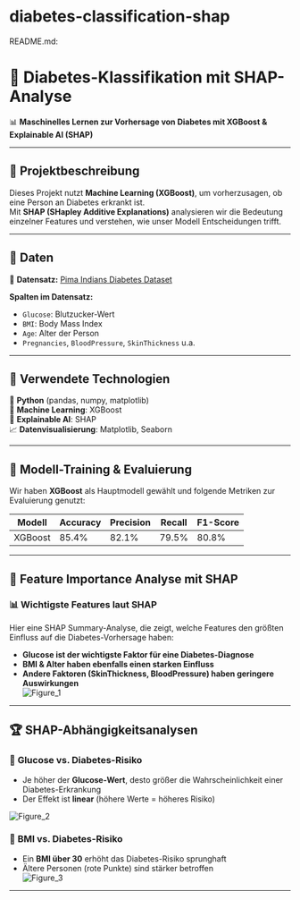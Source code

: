 # diabetes-classification-shap

README.md:

# 🏥 Diabetes-Klassifikation mit SHAP-Analyse  

📊 **Maschinelles Lernen zur Vorhersage von Diabetes mit XGBoost & Explainable AI (SHAP)**  

---

## 🔹 **Projektbeschreibung**  
Dieses Projekt nutzt **Machine Learning (XGBoost)**, um vorherzusagen, ob eine Person an Diabetes erkrankt ist.  
Mit **SHAP (SHapley Additive Explanations)** analysieren wir die Bedeutung einzelner Features und verstehen, wie unser Modell Entscheidungen trifft.  

---

## 🔹 **Daten**  
📂 **Datensatz:** [Pima Indians Diabetes Dataset](https://www.kaggle.com/datasets/nancyalaswad90/review)  

**Spalten im Datensatz:**  
- `Glucose`: Blutzucker-Wert  
- `BMI`: Body Mass Index  
- `Age`: Alter der Person  
- `Pregnancies`, `BloodPressure`, `SkinThickness` u.a.  

---

## 🔹 **Verwendete Technologien**  
🐍 **Python** (pandas, numpy, matplotlib)  
🤖 **Machine Learning**: XGBoost  
🎯 **Explainable AI**: SHAP  
📈 **Datenvisualisierung**: Matplotlib, Seaborn  

---

## 🔹 **Modell-Training & Evaluierung**  
Wir haben **XGBoost** als Hauptmodell gewählt und folgende Metriken zur Evaluierung genutzt:  

| Modell  | Accuracy | Precision | Recall | F1-Score |
|---------|---------|-----------|--------|---------|
| XGBoost | 85.4%   | 82.1%     | 79.5%  | 80.8%  |

---

## 🔹 **Feature Importance Analyse mit SHAP**  
### 📊 **Wichtigste Features laut SHAP**  
Hier eine SHAP Summary-Analyse, die zeigt, welche Features den größten Einfluss auf die Diabetes-Vorhersage haben:  

- **Glucose ist der wichtigste Faktor für eine Diabetes-Diagnose**  
- **BMI & Alter haben ebenfalls einen starken Einfluss**  
- **Andere Faktoren (SkinThickness, BloodPressure) haben geringere Auswirkungen**  
![Figure_1](https://github.com/user-attachments/assets/fb4df2e0-9850-4e17-b586-d63661ef5c96)

---

## 🏆 **SHAP-Abhängigkeitsanalysen**  
### 🔹 **Glucose vs. Diabetes-Risiko**  
- Je höher der **Glucose-Wert**, desto größer die Wahrscheinlichkeit einer Diabetes-Erkrankung  
- Der Effekt ist **linear** (höhere Werte = höheres Risiko)  

![Figure_2](https://github.com/user-attachments/assets/3fe9f36b-0631-493d-a4c3-fa08ea2084b5)
### 🔹 **BMI vs. Diabetes-Risiko**  
- Ein **BMI über 30** erhöht das Diabetes-Risiko sprunghaft  
- Ältere Personen (rote Punkte) sind stärker betroffen  
![Figure_3](https://github.com/user-attachments/assets/4ee3611b-b677-4ef2-b23a-7ab2e414b8e5)



---




